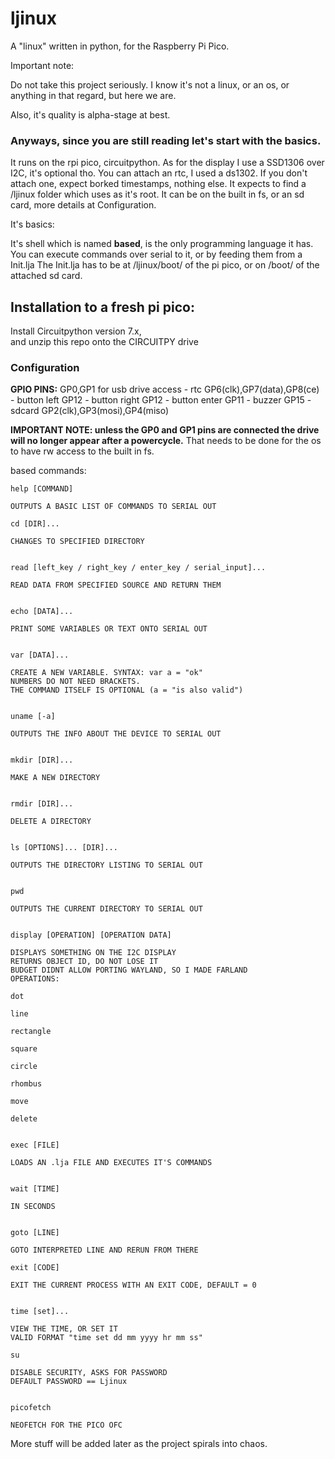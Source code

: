 # ljinux
A "linux" written in python, for the Raspberry Pi Pico.

Important note:

Do not take this project seriously.
I know it's not a linux, or an os, or anything in that regard, but here we are.

Also, it's quality is alpha-stage at best.

<h3>Anyways, since you are still reading let's start with the basics.</h3>
It runs on the rpi pico, circuitpython.
As for the display I use a SSD1306 over I2C, it's optional tho.
You can attach an rtc, I used a ds1302. If you don't attach one, expect borked timestamps, nothing else.
It expects to find a /ljinux folder which uses as it's root. It can be on the built in fs, or an sd card, more details at Configuration.

It's basics:

It's shell which is named <b>based</b>, is the only programming language it has.
You can execute commands over serial to it, or by feeding them from a Init.lja
The Init.lja has to be at /ljinux/boot/ of the pi pico, or on /boot/ of the attached sd card.

<h2>Installation to a fresh pi pico:</h2>

Install Circuitpython version 7.x,  
and unzip this repo onto the CIRCUITPY drive

<h3>Configuration</h3>

<b>GPIO PINS:</b> GP0,GP1 for usb drive access - rtc GP6(clk),GP7(data),GP8(ce) - button left GP12 - button right GP12 - button enter GP11 - buzzer GP15 - sdcard GP2(clk),GP3(mosi),GP4(miso)

<b>IMPORTANT NOTE: unless the GP0 and GP1 pins are connected the drive will no longer appear after a powercycle.</b>
That needs to be done for the os to have rw access to the built in fs.

based commands:
```
help [COMMAND]

OUTPUTS A BASIC LIST OF COMMANDS TO SERIAL OUT

cd [DIR]...

CHANGES TO SPECIFIED DIRECTORY


read [left_key / right_key / enter_key / serial_input]...

READ DATA FROM SPECIFIED SOURCE AND RETURN THEM


echo [DATA]...

PRINT SOME VARIABLES OR TEXT ONTO SERIAL OUT


var [DATA]...

CREATE A NEW VARIABLE. SYNTAX: var a = "ok"
NUMBERS DO NOT NEED BRACKETS.
THE COMMAND ITSELF IS OPTIONAL (a = "is also valid")


uname [-a]

OUTPUTS THE INFO ABOUT THE DEVICE TO SERIAL OUT


mkdir [DIR]...

MAKE A NEW DIRECTORY


rmdir [DIR]...

DELETE A DIRECTORY


ls [OPTIONS]... [DIR]...

OUTPUTS THE DIRECTORY LISTING TO SERIAL OUT


pwd

OUTPUTS THE CURRENT DIRECTORY TO SERIAL OUT


display [OPERATION] [OPERATION DATA]

DISPLAYS SOMETHING ON THE I2C DISPLAY
RETURNS OBJECT ID, DO NOT LOSE IT
BUDGET DIDNT ALLOW PORTING WAYLAND, SO I MADE FARLAND
OPERATIONS:

dot

line

rectangle

square

circle

rhombus

move

delete


exec [FILE]

LOADS AN .lja FILE AND EXECUTES IT'S COMMANDS


wait [TIME]

IN SECONDS


goto [LINE]

GOTO INTERPRETED LINE AND RERUN FROM THERE

exit [CODE]

EXIT THE CURRENT PROCESS WITH AN EXIT CODE, DEFAULT = 0


time [set]...

VIEW THE TIME, OR SET IT
VALID FORMAT "time set dd mm yyyy hr mm ss"

su

DISABLE SECURITY, ASKS FOR PASSWORD
DEFAULT PASSWORD == Ljinux


picofetch

NEOFETCH FOR THE PICO OFC
```

More stuff will be added later as the project spirals into chaos.
